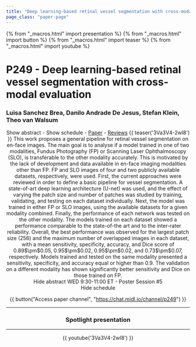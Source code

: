 ```yaml
---
title: "Deep learning-based retinal vessel segmentation with cross-modal evaluation"
page_class: "paper-page"
---
```


{% from "_macros.html" import presentation %}
{% from "_macros.html" import button %}
{% from "_macros.html" import teaser %}
{% from "_macros.html" import youtube %}

# P249 - Deep learning-based retinal vessel segmentation with cross-modal evaluation


### Luisa Sanchez Brea, Danilo Andrade De Jesus, Stefan Klein, Theo van Walsum

<center><a class="toggle_visibility" data-selector=".paper_abstract" data-level="3">Show abstract</a>
        - <a class="toggle_visibility" data-selector=".paper_qa" data-level="3">Show schedule</a>
        - <a href="https://openreview.net/pdf?id=-3UtpvQHNX">Paper</a>
        - <a href="https://openreview.net/forum?id=-3UtpvQHNX">Reviews</a>
        {{ teaser('3Va3V4-2wl8') }}

<span class="paper_abstract">
        This work proposes a general pipeline for retinal vessel segmentation on en-face images. The main goal is to analyse if a model trained in one of two modalities, Fundus Photography (FP) or Scanning Laser Ophthalmoscopy (SLO), is transferable to the other modality accurately. This is motivated by the lack of development and data available in en-face imaging modalities other than FP. FP and SLO images of four and two publicly available datasets, respectively, were used. First, the current approaches were reviewed in order to define a basic pipeline for vessel segmentation. A state-of-art deep learning architecture (U-net) was used, and the effect of varying the patch size and number of patches was studied by training, validating, and testing on each dataset individually. Next, the model was trained in either FP or SLO images, using the available datasets for a given modality combined. Finally, the performance of each network was tested on the other modality. The models trained on each dataset showed a performance comparable to the state-of-the art and to the inter-rater reliability. Overall, the best performance was observed for the largest patch size (256) and the maximum number of overlapped images in each dataset, with a mean sensitivity, specificity, accuracy, and Dice score of 0.89$\pm$0.05, 0.95$\pm$0.02, 0.95$\pm$0.02, and 0.73$\pm$0.07, respectively. Models trained and tested on the same modality presented a sensitivity, specificity, and accuracy equal or higher than 0.9. The validation on a different modality has shown significantly better sensitivity and Dice on those trained on FP.
        <span class="actions">
  <br/>
  <a class="toggle_visibility" data-level="2">Hide abstract</a></span>
</span>

<span class="paper_qa">
        WED 9:30-11:00 ET - Poster Session #5
        <br/>
        <span class="actions"><a class="toggle_visibility" data-level="2">Hide schedule</a></span>
</span>

{{ button("Access paper channel", "https://chat.midl.io/channel/p249") }}

---

### Spotlight presentation

---

{{ youtube('3Va3V4-2wl8') }}